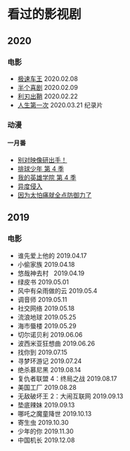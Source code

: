 # 看过的影视剧

## 2020

### 电影

- [极速车王](https://movie.douban.com/subject/6538866/) 2020.02.08
- [半个喜剧](https://movie.douban.com/subject/30269016/) 2020.02.09
- [利刃出鞘](https://movie.douban.com/subject/30318116/) 2020.02.22
- [人生第一次](https://movie.douban.com/subject/34945795/) 2020.03.21 纪录片

### 动漫

#### 一月番

- [别对映像研出手！](https://movie.douban.com/subject/33438250/)
- [排球少年 第 4 季](https://movie.douban.com/subject/30411330/)
- [我的英雄学院 第 4 季](https://movie.douban.com/subject/30337831/)
- [异度侵入](https://movie.douban.com/subject/34456027/)
- [因为太怕痛就全点防御力了](https://movie.douban.com/subject/30397673/)

## 2019

### 电影

- 谁先爱上他的 2019.04.17
- 小偷家族 2019.04.18
- 悠哉神去村   2019.04.19
- 绿皮书 2019.05.01
- 风中有朵雨做的云 2019.05.4
- 调音师 2019.05.11
- 社交网络 2019.05.18
- 流浪地球 2019.05.25
- 海市蜃楼 2019.05.29
- 切尔诺贝利 2019.06.06
- 波西米亚狂想曲 2019.06.26
- 找你到 2019.07.15
- 寻梦环游记 2019.07.24
- 绝杀慕尼黑 2019.08.14
- 复仇者联盟 4：终局之战 2019.08.17
- 美国工厂 2019.08.28
- 无敌破坏王 2：大闹互联网 2019.09.13
- 垫底辣妹 2019.09.13
- 哪吒之魔童降世 2019.10.13
- 寄生虫 2019.10.30
- 少年的你 2019.11.30
- 中国机长 2019.12.08
